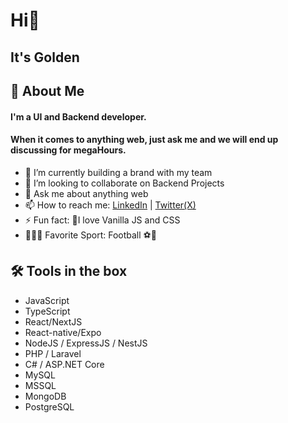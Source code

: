 
# Hi👋 
## It's Golden

## 👤 About Me
#### I'm a UI and Backend developer.
#### When it comes to anything web, just ask me and we will end up discussing for megaHours.

- 🔭 I’m currently building a brand with my team
- 👯 I’m looking to collaborate on Backend Projects
- 💬 Ask me about anything web
- 📫 How to reach me: [LinkedIn](https://linkedin.com/in/goldenazubuike) | [Twitter(X)](https://twitter.com/chibue_exe)
- ⚡ Fun fact: 🤔I love Vanilla JS and CSS
- 🤾🏽‍♂️ Favorite Sport: Football ⚽🥅

## 🛠 Tools in the box
- JavaScript
- TypeScript
- React/NextJS
- React-native/Expo
- NodeJS / ExpressJS / NestJS
- PHP / Laravel
- C# / ASP.NET Core
- MySQL
- MSSQL
- MongoDB
- PostgreSQL

